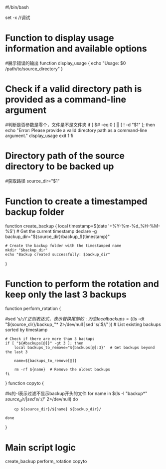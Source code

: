 #!/bin/bash


set -x  //调试
# Function to display usage information and available options
#展示错误的输出
function display_usage {
    echo "Usage: $0 /path/to/source_directory"
}

# Check if a valid directory path is provided as a command-line argument
#判断是否参数是零个，文件是不是文件夹
if [ $# -eq 0 ] || [ ! -d "$1" ]; then
    echo "Error: Please provide a valid directory path as a command-line argument."
    display_usage
    exit 1
fi

# Directory path of the source directory to be backed up
#获取路径
source_dir="$1"

# Function to create a timestamped backup folder

function create_backup {
    local timestamp=$(date '+%Y-%m-%d_%H-%M-%S')  # Get the current timestamp
    declare -g backup_dir="${source_dir}/backup_${timestamp}"

    # Create the backup folder with the timestamped name
    mkdir "$backup_dir"
    echo "Backup created successfully: $backup_dir"
}

# Function to perform the rotation and keep only the last 3 backups
function perform_rotation {

#sed 's/:$//'正则表达式，表示替换尾部的:为空
    local backups=($(ls -dt "${source_dir}/backup_"* 2>/dev/null |sed 's/:$//' ))  # List existing backups sorted by timestamp

    # Check if there are more than 3 backups
    if [ "${#backups[@]}" -gt 3 ]; then
        local backups_to_remove="${backups[@]:3}"  # Get backups beyond the last 3
        
        name=${backups_to_remove[@]}
        
        rm -rf ${name}  # Remove the oldest backups
    fi
}
function copyto {

 #ls的-I表示过滤不显示backup开头的文件
	for name in $(ls -I "backup*" ${source_dir}/ | sed 's/:$//' 2>/dev/null)
	do
	
		cp ${source_dir}/${name} ${backup_dir}/
	
	done
	
}
# Main script logic
create_backup
perform_rotation
copyto
